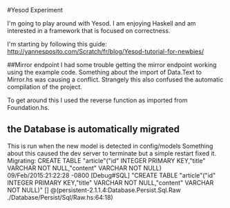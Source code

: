 #Yesod Experiment

I'm going to play around with Yesod. I am enjoying Haskell and am interested in a framework that is focused on correctness.

I'm starting by following this guide: http://yannesposito.com/Scratch/fr/blog/Yesod-tutorial-for-newbies/

##Mirror endpoint
I had some trouble getting the mirror endpoint working using the example code. Something about the import of Data.Text to Mirror.hs was causing a conflict. Strangely this also confused the automatic compilation of the project.

To get around this I used the reverse function as imported from Foundation.hs.
## the Database is automatically migrated
This is run when the new model is detected in config/models
Something about this caused the dev server to terminate but a simple restart fixed it.
    Migrating: CREATE TABLE "article"("id" INTEGER PRIMARY KEY,"title" VARCHAR NOT NULL,"content" VARCHAR NOT NULL)
09/Feb/2015:21:22:28 -0800 [Debug#SQL] "CREATE TABLE \"article\"(\"id\" INTEGER PRIMARY KEY,\"title\" VARCHAR NOT NULL,\"content\" VARCHAR NOT NULL)" [] @(persistent-2.1.1.4:Database.Persist.Sql.Raw ./Database/Persist/Sql/Raw.hs:64:18)
